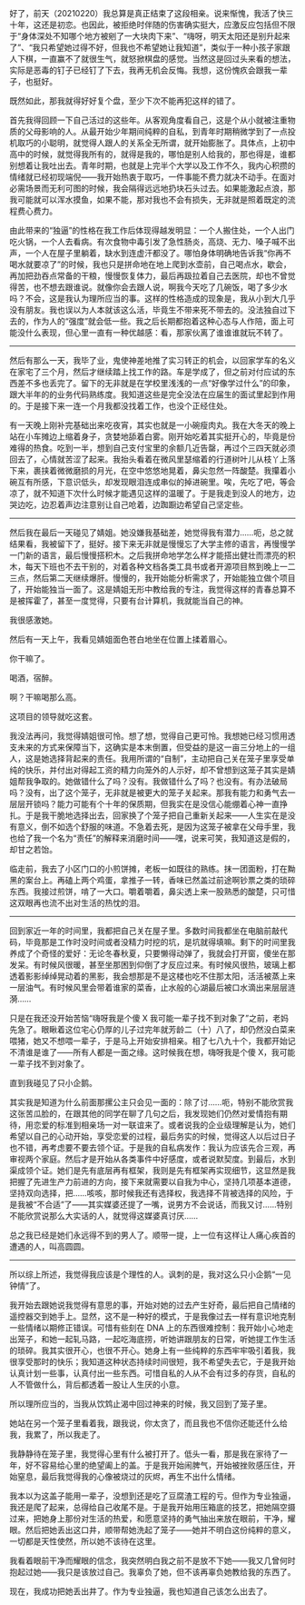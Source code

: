 好了，前天（20210220）我总算是真正结束了这段相亲。说来惭愧，我活了快三十年，这还是初恋。也因此，被拒绝时伴随的伤害确实挺大，应激反应包括但不限于“身体深处不知哪个地方被剜了一大块肉下来”、“嗨呀，明天太阳还是别升起来了”、“我只希望她过得不好，但我也不希望她让我知道”，类似于一种小孩子家跟人下棋，一直赢不了就很生气，就怒掀棋盘的感觉。当然这是回过头来看的想法，实际是恶毒的钉子已经钉了下去，我再无机会反悔。我想，这份愧疚会跟我一辈子，也挺好。

既然如此，那我就得好好复个盘，至少下次不能再犯这样的错了。

首先我得回顾一下自己活过的这些年。从客观角度看自己，这是个从小就被注重物质的父母影响的人。从最开始少年期间纯粹的自私，到青年时期稍微学到了一点投机取巧的小聪明，就觉得人跟人的关系全无所谓，就开始膨胀了。具体点，上初中高中的时候，就觉得我所有的，就得是我的，哪怕是别人给我的，那也得是，谁都别想着让我吐出去。青年时期，也就是上完半个大学以及工作不久，我内心积攒的情绪就已经初现端倪——我开始热衷于取巧，一件事能不费力就决不动手。在面对必需场景而无利可图的时候，我会隔得远远地扔块石头过去。如果能激起点浪，那我可能就可以浑水摸鱼，如果不能，那对我也不会有损失，无非就是照着既定的流程费心费力。

由此带来的“独逼”的性格在我工作后体现得越发明显：一个人搬住处，一个人出门吃火锅，一个人去看病。有次食物中毒引发了急性肠炎，高烧、无力、嗓子喊不出声，一个人在屋子里躺着，缺水到连虚汗都没了。哪怕身体明确地告诉我“你再不喝水就要凉了”的时候，我也只是拼命地在地上爬到水壶前，自己喝点水，歇会，再加把劲吞点常备的干粮，慢慢恢复体力，最后再趿拉着自己去医院，却也不曾觉得苦，也不想去跟谁说。就像你会去跟人说，啊我今天吃了几碗饭，喝了多少水吗？不会，这是我认为理所应当的事。这样的性格造成的现象是，我从小到大几乎没有朋友。我也误以为人本就该这么活，毕竟生不带来死不带去的。没法独自过下去的，作为人的“强度”就会低一些。我之后长期都抱着这种心态与人作陪，面上可能没什么表现，但心里一直有一种优越感：看，那家伙离了谁谁谁就玩不转了。

---

然后有那么一天，我毕了业，鬼使神差地推了实习转正的机会，以回家学车的名义在家宅了三个月，然后才继续踏上找工作的路。车是学成了，但之前对付应试的东西差不多也丢完了。留下的无非就是在学校里浅浅的一点“好像学过什么”的印象，跟大半年的的业务代码熟练度。我知道这些是完全没法在应届生的面试里起到作用的。于是接下来一连一个月我都没找着工作，也没个正经住处。

有一天晚上刚补完基础出来吃夜宵，其实也就是一小碗瘦肉丸。我在大冬天的晚上站在小车摊边上缩着身子，贪婪地舔着白雾。刚开始吃着其实挺开心的，毕竟是份难得的热食。吃到一半，想到自己支付宝里的余额几近告罄，再过个三四天就必须回去了，心情就苦涩了起来。我抬头看着在微风里瑟缩着的行道树叶儿从枝丫上落下来，裹挟着微微磨损的月光，在空中悠悠地晃着，鼻尖忽然一阵酸楚。我攥着小碗互有所感，下意识低头，却发现眼泪连成串似的掉进碗里。唉，先吃了吧，等会凉了，就不知道下次什么时候才能遇见这样的温暖了。于是我走到没人的地方，边哭边吃，边忍着声边注意别让自己呛着，边踟蹰边希望自己坚定些。

---

然后我在最后一天碰见了婧姐。她没嫌我基础差，她觉得我有潜力……呃，总之就结果看，我被留下了，挺好。接下来无非就是慢慢忘了大学主修的语言，再慢慢学一门新的语言，最后慢慢搭积木。之后我拼命地学怎么样才能搭出健壮而漂亮的积木，每天下班也不去干别的，对着各种文档各类工具书或者开源项目熬到晚上一二三点，然后第二天继续爆肝。慢慢的，我开始能分析需求了，开始能独立做个项目了，开始能独当一面了。这是婧姐无形中教给我的专注，我觉得这样的青春总算不是被挥霍了，甚至一度觉得，只要有台计算机，我就能当自己的神。

我很感激她。

然后有一天上午，我看见婧姐面色苍白地坐在位置上揉着眉心。

你干嘛了。

喝酒，宿醉。

啊？干嘛喝那么高。

这项目的领导就吃这套。

我没法再问，我觉得婧姐很可怜。想了想，觉得自己更可怜。我想她已经习惯用透支未来的方式来保障当下，这确实是本末倒置，但受益的是这一亩三分地上的一组人，这是她选择背起来的责任。我用所谓的“自制”，主动把自己关在笼子里享受单纯的快乐，并付出对得起工资的精力向笼外的人示好，却不曾想到这笼子其实是婧姐帮我争取的。她做错什么了吗？没有。我做错什么了吗？也没有。有办法破局吗？没有，出了这个笼子，无非就是被更大的笼子关起来。那我有能力和勇气去一层层开锁吗？能力可能有个十年的保质期，但我实在是没信心能绷着心神一直挣扎。于是我干脆地选择出去，回家换了个笼子把自己重新关起来——人生实在是没有意义，倒不如选个舒服的味道。不急着去死，是因为这笼子被拿在父母手里，我也给了我一个名为“责任”的解释来消磨时间——嘿，说来可笑，我知道这是假的，却甘之若饴。

临走前，我去了小区门口的小煎饼摊，老板一如既往的熟练。抹一团面粉，打在黝黑的案台上。再磕上两个鸡蛋，拿推子一转，香味已然盖过前途啊钞票之类的琐碎东西。我接过煎饼，啃了一大口。嚼着嚼着，鼻尖透上来一股熟悉的酸楚，只可惜这双眼再也流不出对生活的热忱的泪。

---

回到家近一年的时间里，我都把自己关在屋子里。多数时间我都坐在电脑前敲代码，毕竟那是工作时没时间或者没精力时挖的坑，是坑就得填嘛。剩下的时间里我养成了个奇怪的爱好：无论冬春秋夏，只要懒得动弹了，我就会打开窗，傻坐在那发呆。有时候风很暖，甚至坐那困到仰倒了才反应过来。有时候风很热，玻璃上都透着影影绰绰晃动着的黑影，我会想那是不是这楼也吃不住那太阳，活活被蒸上来一层油气。有时候风里会带着谁家的菜香，止水般的心湖最后被口水滴出来层层涟漪……

只是在我还没开始苦恼“嗨呀我是个傻 X 我可能一辈子找不到对象了”之前，老妈先急了。眼瞅着这位宅心仍厚的儿子过完年就芳龄二（十）八了，却仍然没白菜来喂猪，她又不想喂一辈子，于是马上开始安排相亲。相了七八九十个，我都开始记不清谁是谁了——所有人都是一面之缘。这时候我在想，嗨呀我是个傻 X，我可能一辈子找不到对象了。

直到我碰见了只小企鹅。

其实我是知道为什么前面那摞公主只会见一面的：除了讨……呃，特别不能欣赏我这张苦瓜脸的，在跟其他的同学在聊了几句之后，我发现她们仍然对爱情抱有期待，用恋爱的标准到相亲场一对一联谊来了。或者说我的企业级理解是认为，她们希望以自己的心动开始，享受恋爱的过程，最后务实的时候，觉得这人以后过日子也不错，再考虑要不要去领个证。于是我的自私病发作：我认为应该先合三观，再审视两个家庭。然后才是开始从各类事件中好感度，或者说默契度。到最后，水到渠成领个证。她们是先有底层再有框架，我则是先有框架再实现细节，这显然是我把握了先进生产力前进的方向，接下来就需要以自我为中心，坚持几项基本道德，坚持双向选择，把……咳咳，那时候我还有选择权，我选择不背被选择的风险，于是我被“不合适”了——其实媒婆还提了一嘴，说男方不会说话，而我又讨……特别不能欣赏说那么大实话的人，就觉得这媒婆真讨厌……

总之我已经是她们永远得不到的男人了。顺带一提，上一位有这样让人痛心疾首的遭遇的人，叫高圆圆。

---

所以综上所述，我觉得我应该是个理性的人。讽刺的是，我对这么只小企鹅“一见钟情”了。

我开始去跟她说我觉得有意思的事，开始对她的过去产生好奇，最后把自己情绪的遥控器交到她手上。显然，这不是一种好的模式，于是我像过去一样有意识地克制一些情绪以期修正错误。可惜有些刻在 DNA 上的东西很难控制：我开始小心地走出笼子，和她一起轧马路，一起吃海底捞，听她讲跟朋友的日常，听她提工作生活的琐碎。我其实很开心，也很不开心。她身上有一些纯粹的东西牢牢吸引着我，我很享受那时的快乐；我知道这种状态持续时间很短，我不希望失去它，于是我开始认真计划一些事，认真付出一些东西。可惜自私的人从不会有过多的存货，自私的人不管做什么，背后都透着一股让人生厌的小意。

所以理所应当的，当我从饮鸩止渴中回过神来的时候，我又回到了笼子里。

她站在另一个笼子里看着我，跟我说，你太贪了，而且我也不信你还能还什么给我，我累了，所以我走了。

我静静待在笼子里，我觉得心里有什么被打开了。低头一看，那是我在家待了一年，好不容易给心里的绝望阖上的盖。于是我开始闹脾气，开始被挫败感压住，开始窒息，最后我觉得我的心像被烧过的灰烬，再生不出什么情绪。

我本以为这盖子能用一辈子，没想到还是吃了豆腐渣工程的亏。但作为专业独逼，我还是爬了起来，总得给自己收尾不是。于是我开始用压箱底的技艺，把她隔空摄过来，把她身上那份对生活的热爱，和愿意坚持的勇气抽出来放在眼前，干净，耀眼。然后把她丢出这口井，顺带帮她洗起了笼子——她并不明白这份纯粹的意义，一切都是天性使然，所以她不该待在这里。

我看着眼前干净而耀眼的信念，我突然明白我之前不是放不下她——我又几曾何时抱起过她——我只是该放过自己。我辜负了她，但不该再辜负她教给我的东西了。

现在，我成功把她丢出井了。作为专业独逼，我也知道自己该怎么出去了。
